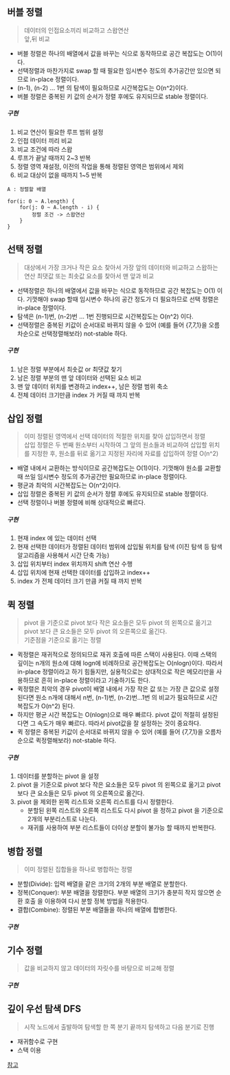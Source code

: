 ## 버블 정렬
> 데이터의 인접요소끼리 비교하고 스왑연산 <br/>
> 앞,뒤 비교 <br/>
- 버블 정렬은 하나의 배열에서 값을 바꾸는 식으로 동작하므로 공간 복잡도는 O(1)이다.
- 선택정렬과 마찬가지로 swap 할 때 필요한 임시변수 정도의 추가공간만 있으면 되므로 in-place 정렬이다.
- (n-1), (n-2) ... 1번 의 탐색이 필요하므로 시간복잡도는 O(n^2)이다.
- 버블 정렬은 중복된 키 값의 순서가 정렬 후에도 유지되므로 stable 정렬이다.
##### 구현
1. 비교 연산이 필요한 루프 범위 설정
2. 인접 데이터 끼리 비교
3. 비교 조건에 따라 스왑
4. 루프가 끝날 때까지 2~3 반복
5. 정렬 영역 재설정, 이전의 작업을 통해 정렬된 영역은 범위에서 제외
6. 비교 대상이 없을 때까지 1~5 반복
```
A : 정렬할 배열

for(i: 0 ~ A.length) {
    for(j: 0 ~ A.length - i) {
        정렬 조건 -> 스왑연산
    }
}
```
## 선택 정렬
> 대상에서 가장 크거나 작은 요소 찾아서 가장 앞의 데이터와 비교하고 스왑하는 연산
> 최댓값 또는 최솟값 요소를 찾아서 맨 앞과 비교
- 선택정렬은 하나의 배열에서 값을 바꾸는 식으로 동작하므로 공간 복잡도는 O(1) 이다. 기껏해야 swap 할때 임시변수 하나의 공간 정도가 더 필요하므로 선택 정렬은 in-place 정렬이다.
- 탐색은 (n-1)번, (n-2)번 ... 1번 진행되므로 시간복잡도는 O(n^2) 이다.
- 선택정렬은 중복된 키값이 순서대로 바뀌지 않을 수 있어 (예를 들어 {7,7,1}을 오름차순으로 선택정렬해보라) not-stable 하다.
##### 구현
1. 남은 정렬 부분에서 최솟값 or 최댓값 찾기
2. 남은 정렬 부분의 맨 앞 데이터와 선택된 요소 비교
3. 맨 앞 데이터 위치를 변경하고 index++, 남은 정렬 범위 축소
4. 전체 데이터 크기만큼 index 가 커질 때 까지 반복

## 삽입 정렬
> 이미 정렬된 영역에서 선택 데이터의 적절한 위치를 찾아 삽입하면서 정렬 <br/>
> 삽입 정렬은 두 번째 원소부터 시작하여 그 앞의 원소들과 비교하여 삽입할 위치를 지정한 후, 원소를 뒤로 옮기고 지정된 자리에 자료를 삽입하여 정렬
> O(n^2)
- 배열 내에서 교환하는 방식이므로 공간복잡도는 O(1)이다. 기껏해야 원소를 교환할 때 쓰일 임시변수 정도의 추가공간만 필요하므로 in-place 정렬이다.
- 평균과 최악의 시간복잡도는 O(n^2)이다.
- 삽입 정렬은 중복된 키 값의 순서가 정렬 후에도 유지되므로 stable 정렬이다.
- 선택 정렬이나 버블 정렬에 비해 상대적으로 빠르다.
##### 구현
1. 현재 index 에 있는 데이터 선택
2. 현재 선택한 데이터가 정렬된 데이터 범위에 삽입될 위치를 탐색 (이진 탐색 등 탐색 알고리즘을 사용해서 시간 단축 가능)
3. 삽입 위치부터 index 위치까지 shift 연산 수행
4. 삽입 위치에 현재 선택한 데이터를 삽입하고 index++
5. index 가 전체 데이터 크기 만큼 커질 때 까지 반복


## 퀵 정렬
> pivot 을 기준으로 pivot 보다 작은 요소들은 모두 pivot 의 왼쪽으로 옮기고 pivot 보다 큰 요소들은 모두 pivot 의 오른쪽으로 옮긴다.<br/>
> 기준점을 기준으로 옮기는 정렬
- 퀵정렬은 재귀적으로 정의되므로 재귀 호출에 따른 스택이 사용된다. 이때 스택의 깊이는 n개의 원소에 대해 logn에 비례하므로 공간복잡도는 O(nlogn)이다. 따라서 in-place 정렬이라고 하기 힘들지만, 실용적으로는 상대적으로 작은 메모리만을 사용하므로 흔히 in-place 정렬이라고 기술하기도 한다.
- 퀵정렬은 최악의 경우 pivot이 배열 내에서 가장 작은 값 또는 가장 큰 값으로 설정된다면 원소 n개에 대해서 n번, (n-1)번, (n-2)번...1번 의 비교가 필요하므로 시간 복잡도가 O(n^2) 된다.
- 하지만 평균 시간 복잡도는 O(nlogn)으로 매우 빠르다. pivot 값이 적절히 설정된다면 그 속도가 매우 빠르다. 따라서 pivot값을 잘 설정하는 것이 중요하다.
- 퀵 정렬은 중복된 키값이 순서대로 바뀌지 않을 수 있어 (예를 들어 {7,7,1}을 오름차순으로 퀵정렬해보라) not-stable 하다.
##### 구현
1. 데이터를 분할하는 pivot 을 설정
2. pivot 을 기준으로 pivot 보다 작은 요소들은 모두 pivot 의 왼쪽으로 옮기고 pivot 보다 큰 요소들은 모두 pivot 의 오른쪽으로 옮긴다.
3. pivot 을 제외한 왼쪽 리스트와 오른쪽 리스트를 다시 정렬한다.
   - 분할된 왼쪽 리스트와 오른쪽 리스트도 다시 pivot 을 정하고 pivot 을 기준으로 2개의 부분리스트로 나눈다.
   - 재귀를 사용하여 부분 리스트들이 더이상 분할이 불가능 할 때까지 반복한다.
    
## 병합 정렬
> 이미 정렬된 집합들을 하나로 병합하는 정렬
- 분할(Divide): 입력 배열을 같은 크기의 2개의 부분 배열로 분할한다.
- 정복(Conquer): 부분 배열을 정렬한다. 부분 배열의 크기가 충분히 작지 않으면 순환 호출 을 이용하여 다시 분할 정복 방법을 적용한다.
- 결합(Combine): 정렬된 부분 배열들을 하나의 배열에 합병한다.
##### 구현


## 기수 정렬
> 값을 비교하지 않고 데이터의 자릿수를 바탕으로 비교해 정렬
##### 구현

## 깊이 우선 탐색 DFS
> 시작 노드에서 출발하여 탐색할 한 쪽 분기 끝까지 탐색하고 다음 분기로 진행 
- 재귀함수로 구현
- 스택 이용

[참고](https://code-lab1.tistory.com)